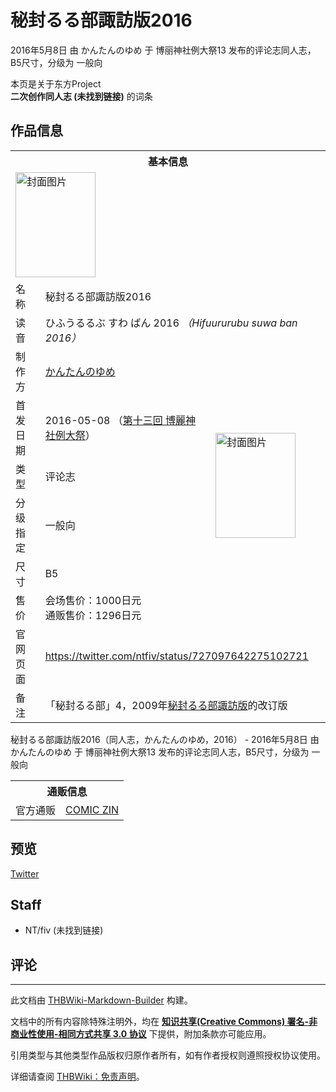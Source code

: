 # 秘封るる部諏訪版2016

<!-- source html: G:\repos\THBWiki-Markdown-Builder\THBWikiMarkdown\Temp\main\a\a9\ns0%3A%E7%A7%98%E5%B0%81%E3%82%8B%E3%82%8B%E9%83%A8%E8%AB%8F%E8%A8%AA%E7%89%882016.html -->

2016年5月8日 由 かんたんのゆめ 于 博丽神社例大祭13 发布的评论志同人志，B5尺寸，分级为 一般向

本页是关于东方Project  
 **二次创作同人志 (未找到链接)** 的词条

## 作品信息

<table><tbody><tr><th colspan="3">基本信息</th></tr><tr><td class="cover-artwork-mobile" colspan="2"><a href="./文件-秘封るる部諏訪版2016封面.jpg.md" class="image" title="封面图片"><img alt="封面图片" src="https://upload.thwiki.cc/thumb/c/c8/%E7%A7%98%E5%B0%81%E3%82%8B%E3%82%8B%E9%83%A8%E8%AB%8F%E8%A8%AA%E7%89%882016%E5%B0%81%E9%9D%A2.jpg/128px-%E7%A7%98%E5%B0%81%E3%82%8B%E3%82%8B%E9%83%A8%E8%AB%8F%E8%A8%AA%E7%89%882016%E5%B0%81%E9%9D%A2.jpg" decoding="async" loading="lazy" width="128" height="168" srcset="https://upload.thwiki.cc/thumb/c/c8/%E7%A7%98%E5%B0%81%E3%82%8B%E3%82%8B%E9%83%A8%E8%AB%8F%E8%A8%AA%E7%89%882016%E5%B0%81%E9%9D%A2.jpg/191px-%E7%A7%98%E5%B0%81%E3%82%8B%E3%82%8B%E9%83%A8%E8%AB%8F%E8%A8%AA%E7%89%882016%E5%B0%81%E9%9D%A2.jpg 1.5x, https://upload.thwiki.cc/thumb/c/c8/%E7%A7%98%E5%B0%81%E3%82%8B%E3%82%8B%E9%83%A8%E8%AB%8F%E8%A8%AA%E7%89%882016%E5%B0%81%E9%9D%A2.jpg/255px-%E7%A7%98%E5%B0%81%E3%82%8B%E3%82%8B%E9%83%A8%E8%AB%8F%E8%A8%AA%E7%89%882016%E5%B0%81%E9%9D%A2.jpg 2x" data-file-width="686" data-file-height="903"></a></td>
</tr><tr><td class="label">名称</td><td colspan="2"> 秘封るる部諏訪版2016 </td></tr><tr><td class="label">读音</td><td colspan="2"> ひふうるるぶ すわ ばん 2016 <i>（Hifuururubu suwa ban 2016）</i> </td></tr><tr><td class="label">制作方</td><td><a href="./かんたんのゆめ.md" title="かんたんのゆめ">かんたんのゆめ</a></td><td class="cover-artwork" rowspan="6" style="min-width:168px;"><a href="./文件-秘封るる部諏訪版2016封面.jpg.md" class="image" title="封面图片"><img alt="封面图片" src="https://upload.thwiki.cc/thumb/c/c8/%E7%A7%98%E5%B0%81%E3%82%8B%E3%82%8B%E9%83%A8%E8%AB%8F%E8%A8%AA%E7%89%882016%E5%B0%81%E9%9D%A2.jpg/128px-%E7%A7%98%E5%B0%81%E3%82%8B%E3%82%8B%E9%83%A8%E8%AB%8F%E8%A8%AA%E7%89%882016%E5%B0%81%E9%9D%A2.jpg" decoding="async" loading="lazy" width="128" height="168" srcset="https://upload.thwiki.cc/thumb/c/c8/%E7%A7%98%E5%B0%81%E3%82%8B%E3%82%8B%E9%83%A8%E8%AB%8F%E8%A8%AA%E7%89%882016%E5%B0%81%E9%9D%A2.jpg/191px-%E7%A7%98%E5%B0%81%E3%82%8B%E3%82%8B%E9%83%A8%E8%AB%8F%E8%A8%AA%E7%89%882016%E5%B0%81%E9%9D%A2.jpg 1.5x, https://upload.thwiki.cc/thumb/c/c8/%E7%A7%98%E5%B0%81%E3%82%8B%E3%82%8B%E9%83%A8%E8%AB%8F%E8%A8%AA%E7%89%882016%E5%B0%81%E9%9D%A2.jpg/255px-%E7%A7%98%E5%B0%81%E3%82%8B%E3%82%8B%E9%83%A8%E8%AB%8F%E8%A8%AA%E7%89%882016%E5%B0%81%E9%9D%A2.jpg 2x" data-file-width="686" data-file-height="903"></a></td>
</tr><tr><td class="label">首发日期</td><td>2016-05-08&#160;（<a href="/展会作品列表?e=%E5%8D%9A%E4%B8%BD%E7%A5%9E%E7%A4%BE%E4%BE%8B%E5%A4%A7%E7%A5%AD%2313">第十三回 博麗神社例大祭</a>）</td></tr><tr><td class="label">类型</td><td>评论志</td></tr><tr><td class="label">分级指定</td><td>一般向</td></tr><tr><td class="label">尺寸</td><td>B5</td></tr><tr><td class="label">售价</td><td>会场售价：1000日元<br>通贩售价：1296日元</td></tr>
<tr><td class="label">官网页面</td><td colspan="2"><a rel="nofollow" class="external free" href="https://twitter.com/ntfiv/status/727097642275102721">https://twitter.com/ntfiv/status/727097642275102721</a></td></tr><tr><td class="label">备注</td><td colspan="2">「秘封るる部」4，2009年<a href="./秘封るる部諏訪版.md" title="秘封るる部諏訪版">秘封るる部諏訪版</a>的改订版</td></tr></tbody></table>

秘封るる部諏訪版2016（同人志，かんたんのゆめ，2016） - 2016年5月8日 由 かんたんのゆめ 于 博丽神社例大祭13 发布的评论志同人志，B5尺寸，分级为 一般向

<table><tbody><tr><th colspan="3">通贩信息</th></tr><tr><td class="label">官方通贩</td><td colspan="2"><a rel="nofollow" class="external text" href="https://shop.comiczin.jp/products/detail.php?product_id=28375">COMIC ZIN</a></td></tr></tbody></table>



## 预览
  
[Twitter](https://twitter.com/ntfiv/status/727097642275102721)
  


## Staff
- NT/fiv (未找到链接)


## 评论




---

此文档由 [THBWiki-Markdown-Builder](https://github.com/Delsin-Yu/THBWiki-Markdown-Builder) 构建。

文档中的所有内容除特殊注明外，均在 [**知识共享(Creative Commons) 署名-非商业性使用-相同方式共享 3.0 协议**](https://creativecommons.org/licenses/by-sa/3.0/deed.zh-hans) 下提供，附加条款亦可能应用。

引用类型与其他类型作品版权归原作者所有，如有作者授权则遵照授权协议使用。

详细请查阅 [THBWiki：免责声明](https://thbwiki.cc/THBWiki:%E5%85%8D%E8%B4%A3%E5%A3%B0%E6%98%8E)。


